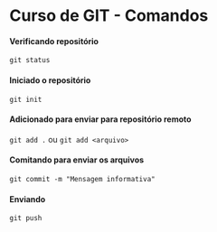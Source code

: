 # Curso de GIT - Comandos

#### Verificando repositório
```git status```
#### Iniciado o repositório
```git init```
#### Adicionado para enviar para repositório remoto
```git add .``` ou ```git add <arquivo>```
#### Comitando para enviar os arquivos
```git commit -m "Mensagem informativa"```
#### Enviando
```git push```
